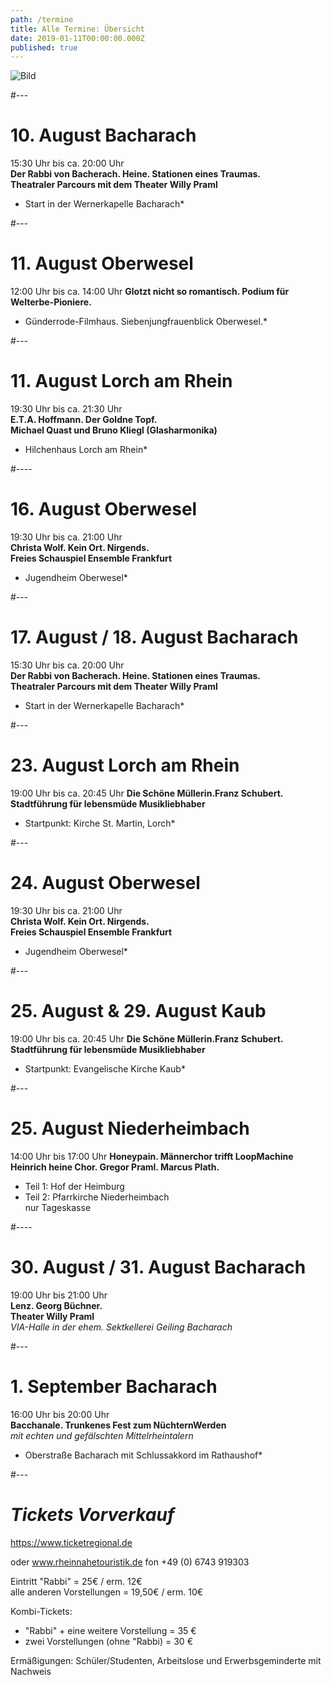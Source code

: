```yaml
---
path: /termine
title: Alle Termine: Übersicht
date: 2019-01-11T00:00:00.000Z
published: true
---    
```


![Bild](/flyer-2.jpg)   

#---   

# 10. August   Bacharach   
15:30 Uhr bis ca. 20:00 Uhr     
**Der Rabbi von Bacherach. Heine. Stationen eines Traumas.           
Theatraler Parcours mit dem Theater Willy Praml**   
* Start in der Wernerkapelle Bacharach*    

#---   
    
# 11. August Oberwesel
12:00 Uhr bis ca. 14:00 Uhr
**Glotzt nicht so romantisch. Podium für Welterbe-Pioniere.**         
* Günderrode-Filmhaus. Siebenjungfrauenblick Oberwesel.* 

  
#---   

  
# 11. August   Lorch am Rhein 
19:30 Uhr bis ca. 21:30 Uhr       
**E.T.A. Hoffmann. Der Goldne Topf.    
Michael Quast und Bruno Kliegl (Glasharmonika)**        
* Hilchenhaus  Lorch am Rhein*  

  
 #---- 
   
   
 # 16. August  Oberwesel
19:30 Uhr bis ca. 21:00 Uhr       
**Christa Wolf. Kein Ort. Nirgends.         
Freies Schauspiel Ensemble Frankfurt**    
* Jugendheim Oberwesel*   
  
  
#---   

  
# 17. August / 18. August  Bacharach
15:30 Uhr bis ca. 20:00 Uhr     
**Der Rabbi von Bacherach. Heine. Stationen eines Traumas.                
Theatraler Parcours mit dem Theater Willy Praml**   
 * Start in der Wernerkapelle  Bacharach*      
  
 #---   
 
# 23. August  Lorch am Rhein
19:00 Uhr bis ca. 20:45 Uhr
**Die Schöne Müllerin.Franz Schubert.    
Stadtführung für lebensmüde Musikliebhaber** 
* Startpunkt: Kirche St. Martin, Lorch*

#---   

# 24. August  Oberwesel
19:30 Uhr bis ca. 21:00 Uhr      
**Christa Wolf. Kein Ort. Nirgends.        
Freies Schauspiel Ensemble Frankfurt**        
* Jugendheim Oberwesel*   
   
#---   
  
   
# 25. August & 29. August  Kaub  
19:00 Uhr bis ca. 20:45 Uhr
**Die Schöne Müllerin.Franz Schubert.    
Stadtführung für lebensmüde Musikliebhaber**   
* Startpunkt: Evangelische Kirche Kaub*  
 
#---   

# 25. August  Niederheimbach   
14:00 Uhr bis 17:00 Uhr
**Honeypain. Männerchor trifft LoopMachine     
Heinrich heine Chor. Gregor Praml. Marcus Plath.**     
* Teil 1: Hof der Heimburg   
* Teil 2: Pfarrkirche Niederheimbach    
nur Tageskasse

#----
    
# 30. August / 31. August  Bacharach
19:00 Uhr bis 21:00 Uhr       
**Lenz. Georg Büchner.       
Theater Willy Praml**       
*VIA-Halle in der ehem. Sektkellerei Geiling  Bacharach* 

#---   

 
# 1. September  Bacharach
16:00 Uhr bis 20:00 Uhr  
**Bacchanale. Trunkenes Fest zum NüchternWerden**    
*mit echten und gefälschten Mittelrheintalern*        
* Oberstraße Bacharach mit Schlussakkord im Rathaushof*     

#---   


# ***Tickets Vorverkauf***   
 
 <a class="links" href="https://www.ticket­regional.de/" target="_blank" rel="noopener noreferrer">
 https://www.ticket­regional.de 
  </a>     
  
oder www.rhein­nahe­touristik.de fon +49 (0) 6743 919303    

Eintritt "Rabbi" = 25€ / erm. 12€      
alle anderen Vorstellungen = 19,50€ / erm. 10€  

Kombi-Tickets:    
- "Rabbi" + eine weitere Vorstellung   =  35 €   
- zwei Vorstellungen (ohne "Rabbi)     =  30 €   

Ermäßigungen: Schüler/Studenten, Arbeitslose und Erwerbsgeminderte mit Nachweis   



